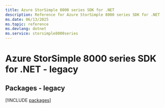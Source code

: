 ```yaml
---
title: Azure StorSimple 8000 series SDK for .NET
description: Reference for Azure StorSimple 8000 series SDK for .NET
ms.date: 06/13/2025
ms.topic: reference
ms.devlang: dotnet
ms.service: storsimple8000series
---
```

# Azure StorSimple 8000 series SDK for .NET - legacy
## Packages - legacy
[!INCLUDE [packages](storsimple-8000-series-index.md)]